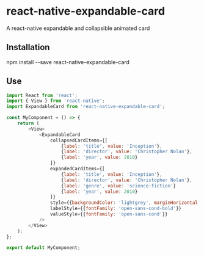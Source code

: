 # react-native-expandable-card
A react-native expandable and collapsible animated card

## Installation
npm install --save react-native-expandable-card

## Use
```javascript
import React from 'react';
import { View } from 'react-native';
import ExpandableCard from 'react-native-expandable-card';

const MyComponent = () => {
	return (
		<View>
			<ExpandableCard
				collapsedCardItems={[
					{label: 'title', value: 'Inception'},
					{label: 'director', value: 'Christopher Nolan'},
					{label: 'year', value: 2010}
				]}
				expandedCardItems={[
					{label: 'title', value: 'Inception'},
					{label: 'director', value: 'Christopher Nolan'},
					{label: 'genre', value: 'science-fiction'}
					{label: 'year', value: 2010}
				]}
				style={{backgroundColor: 'lightgrey', marginHorizontal: 20}}
				labelStyle={{fontFamily: 'open-sans-cond-bold'}}
				valueStyle={{fontFamily: 'open-sans-cond'}}
			/>
		</View>
	);
};

export default MyComponent;
```